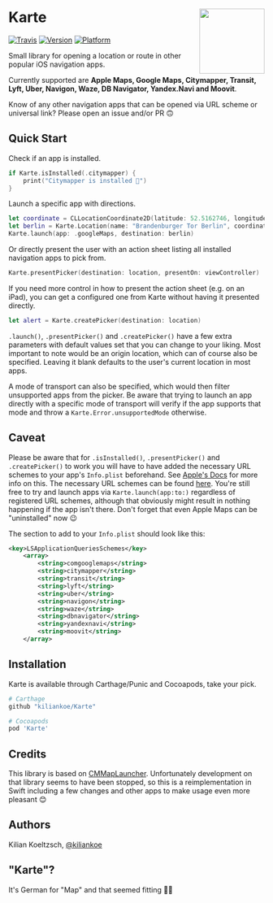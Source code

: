<h1>Karte
  <img src="https://user-images.githubusercontent.com/2625584/39985249-4a74987c-575e-11e8-9c4a-8c0dbd07e8ef.png"
       align="right" width="128" height="128" />
</h1>

[![Travis](https://img.shields.io/travis/kiliankoe/Karte.svg?style=flat-square)](https://travis-ci.org/kiliankoe/Karte)
[![Version](https://img.shields.io/cocoapods/v/Karte.svg?style=flat-square)](http://cocoapods.org/pods/Karte)
[![Platform](https://img.shields.io/cocoapods/p/Karte.svg?style=flat-square)](http://cocoapods.org/pods/Karte)

Small library for opening a location or route in other popular iOS navigation apps.

Currently supported are **Apple Maps, Google Maps, Citymapper, Transit, Lyft, Uber, Navigon, Waze, DB Navigator, Yandex.Navi and Moovit**.

Know of any other navigation apps that can be opened via URL scheme or universal link? Please open an issue and/or PR 🙃


## Quick Start

Check if an app is installed.

```swift
if Karte.isInstalled(.citymapper) {
    print("Citymapper is installed 🎉")
}
```

Launch a specific app with directions.

```swift
let coordinate = CLLocationCoordinate2D(latitude: 52.5162746, longitude: 13.3755153)
let berlin = Karte.Location(name: "Brandenburger Tor Berlin", coordinate: coordinate)
Karte.launch(app: .googleMaps, destination: berlin)
```

Or directly present the user with an action sheet listing all installed navigation apps to pick from.

```swift
Karte.presentPicker(destination: location, presentOn: viewController)
```

If you need more control in how to present the action sheet (e.g. on an iPad), you can get a configured one from Karte without having it presented directly.

```swift
let alert = Karte.createPicker(destination: location)
```



`.launch()`, `.presentPicker()` and `.createPicker()` have a few extra parameters with default values set that you can change to your liking. Most important to note would be an origin location, which can of course also be specified. Leaving it blank defaults to the user's current location in most apps.

A mode of transport can also be specified, which would then filter unsupported apps from the picker. Be aware that trying to launch an app directly with a specific mode of transport will verify if the app supports that mode and throw a `Karte.Error.unsupportedMode` otherwise.


## Caveat

Please be aware that for `.isInstalled()`, `.presentPicker()` and `.createPicker()` to work you will have to have added the necessary URL schemes to your app's `Info.plist` beforehand. See [Apple's Docs](https://developer.apple.com/reference/uikit/uiapplication/1622952-canopenurl#discussion) for more info on this. The necessary URL schemes can be found [here](https://github.com/kiliankoe/Karte/blob/master/Sources/App.swift#L24). You're still free to try and launch apps via `Karte.launch(app:to:)` regardless of registered URL schemes, although that obviously might result in nothing happening if the app isn't there. Don't forget that even Apple Maps can be "uninstalled" now 😉

The section to add to your `Info.plist` should look like this:

```xml
<key>LSApplicationQueriesSchemes</key>
    <array>
        <string>comgooglemaps</string>
        <string>citymapper</string>
        <string>transit</string>
        <string>lyft</string>
        <string>uber</string>
        <string>navigon</string>
        <string>waze</string>
        <string>dbnavigator</string>
        <string>yandexnavi</string>
        <string>moovit</string>
    </array>
```



## Installation

Karte is available through Carthage/Punic and Cocoapods, take your pick.

```ruby
# Carthage
github "kiliankoe/Karte"

# Cocoapods
pod 'Karte'
```



## Credits

This library is based on [CMMapLauncher](https://github.com/citymapper/CMMapLauncher). Unfortunately development on that library seems to have been stopped, so this is a reimplementation in Swift including a few changes and other apps to make usage even more pleasant 😊



## Authors

Kilian Koeltzsch, [@kiliankoe](https://github.com/kiliankoe)



## "Karte"?

It's German for "Map" and that seemed fitting 🤷‍♀️
